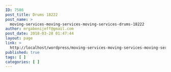 ```yaml
---
ID: 7586
post_title: Drums 18222
post_name: >
  moving-services-moving-services-moving-services-drums-18222
author: mrgabonijeff@gmail.com
post_date: 2018-03-28 01:47:44
layout: page
link: >
  http://localhost/wordpress/moving-services-moving-services-moving-services-drums-18222/
published: true
tags: [ ]
categories: [ ]
---
```

